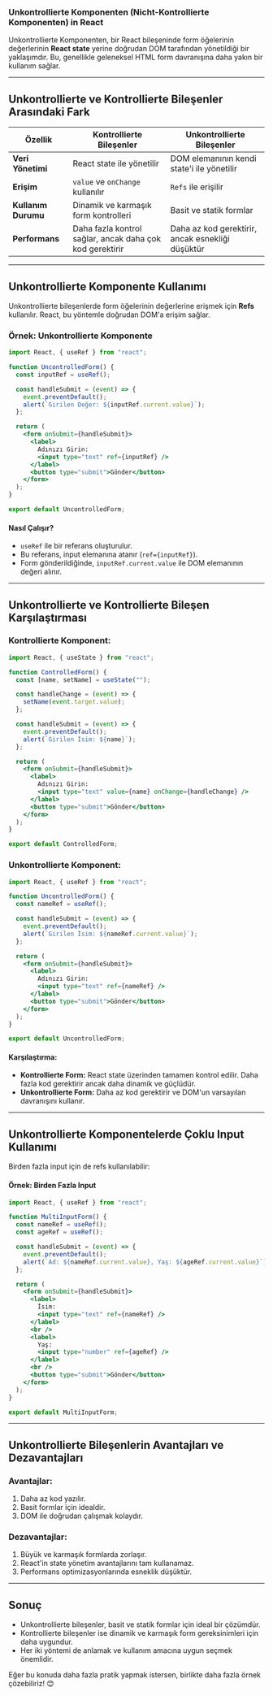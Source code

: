 ### **Unkontrollierte Komponenten (Nicht-Kontrollierte Komponenten) in React**

Unkontrollierte Komponenten, bir React bileşeninde form öğelerinin değerlerinin **React state** yerine doğrudan DOM tarafından yönetildiği bir yaklaşımdır. Bu, genellikle geleneksel HTML form davranışına daha yakın bir kullanım sağlar.

---

## **Unkontrollierte ve Kontrollierte Bileşenler Arasındaki Fark**

| Özellik                     | Kontrollierte Bileşenler                       | Unkontrollierte Bileşenler              |
|-----------------------------|-----------------------------------------------|-----------------------------------------|
| **Veri Yönetimi**           | React state ile yönetilir                     | DOM elemanının kendi state'i ile yönetilir |
| **Erişim**                  | `value` ve `onChange` kullanılır             | `Refs` ile erişilir                     |
| **Kullanım Durumu**         | Dinamik ve karmaşık form kontrolleri          | Basit ve statik formlar                 |
| **Performans**              | Daha fazla kontrol sağlar, ancak daha çok kod gerektirir | Daha az kod gerektirir, ancak esnekliği düşüktür |

---

## **Unkontrollierte Komponente Kullanımı**

Unkontrollierte bileşenlerde form öğelerinin değerlerine erişmek için **Refs** kullanılır. React, bu yöntemle doğrudan DOM'a erişim sağlar.

### **Örnek: Unkontrollierte Komponente**
```jsx
import React, { useRef } from "react";

function UncontrolledForm() {
  const inputRef = useRef();

  const handleSubmit = (event) => {
    event.preventDefault();
    alert(`Girilen Değer: ${inputRef.current.value}`);
  };

  return (
    <form onSubmit={handleSubmit}>
      <label>
        Adınızı Girin:
        <input type="text" ref={inputRef} />
      </label>
      <button type="submit">Gönder</button>
    </form>
  );
}

export default UncontrolledForm;
```

#### **Nasıl Çalışır?**
- `useRef` ile bir referans oluşturulur.
- Bu referans, input elemanına atanır (`ref={inputRef}`).
- Form gönderildiğinde, `inputRef.current.value` ile DOM elemanının değeri alınır.

---

## **Unkontrollierte ve Kontrollierte Bileşen Karşılaştırması**

### **Kontrollierte Komponent:**
```jsx
import React, { useState } from "react";

function ControlledForm() {
  const [name, setName] = useState("");

  const handleChange = (event) => {
    setName(event.target.value);
  };

  const handleSubmit = (event) => {
    event.preventDefault();
    alert(`Girilen İsim: ${name}`);
  };

  return (
    <form onSubmit={handleSubmit}>
      <label>
        Adınızı Girin:
        <input type="text" value={name} onChange={handleChange} />
      </label>
      <button type="submit">Gönder</button>
    </form>
  );
}

export default ControlledForm;
```

### **Unkontrollierte Komponent:**
```jsx
import React, { useRef } from "react";

function UncontrolledForm() {
  const nameRef = useRef();

  const handleSubmit = (event) => {
    event.preventDefault();
    alert(`Girilen İsim: ${nameRef.current.value}`);
  };

  return (
    <form onSubmit={handleSubmit}>
      <label>
        Adınızı Girin:
        <input type="text" ref={nameRef} />
      </label>
      <button type="submit">Gönder</button>
    </form>
  );
}

export default UncontrolledForm;
```

#### **Karşılaştırma:**
- **Kontrollierte Form:** React state üzerinden tamamen kontrol edilir. Daha fazla kod gerektirir ancak daha dinamik ve güçlüdür.
- **Unkontrollierte Form:** Daha az kod gerektirir ve DOM'un varsayılan davranışını kullanır.

---

## **Unkontrollierte Komponentelerde Çoklu Input Kullanımı**

Birden fazla input için de refs kullanılabilir:

#### **Örnek: Birden Fazla Input**
```jsx
import React, { useRef } from "react";

function MultiInputForm() {
  const nameRef = useRef();
  const ageRef = useRef();

  const handleSubmit = (event) => {
    event.preventDefault();
    alert(`Ad: ${nameRef.current.value}, Yaş: ${ageRef.current.value}`);
  };

  return (
    <form onSubmit={handleSubmit}>
      <label>
        İsim:
        <input type="text" ref={nameRef} />
      </label>
      <br />
      <label>
        Yaş:
        <input type="number" ref={ageRef} />
      </label>
      <br />
      <button type="submit">Gönder</button>
    </form>
  );
}

export default MultiInputForm;
```

---

## **Unkontrollierte Bileşenlerin Avantajları ve Dezavantajları**

### **Avantajlar:**
1. Daha az kod yazılır.
2. Basit formlar için idealdir.
3. DOM ile doğrudan çalışmak kolaydır.

### **Dezavantajlar:**
1. Büyük ve karmaşık formlarda zorlaşır.
2. React'in state yönetim avantajlarını tam kullanamaz.
3. Performans optimizasyonlarında esneklik düşüktür.

---

## **Sonuç**
- Unkontrollierte bileşenler, basit ve statik formlar için ideal bir çözümdür.
- Kontrollierte bileşenler ise dinamik ve karmaşık form gereksinimleri için daha uygundur.
- Her iki yöntemi de anlamak ve kullanım amacına uygun seçmek önemlidir.

Eğer bu konuda daha fazla pratik yapmak istersen, birlikte daha fazla örnek çözebiliriz! 😊